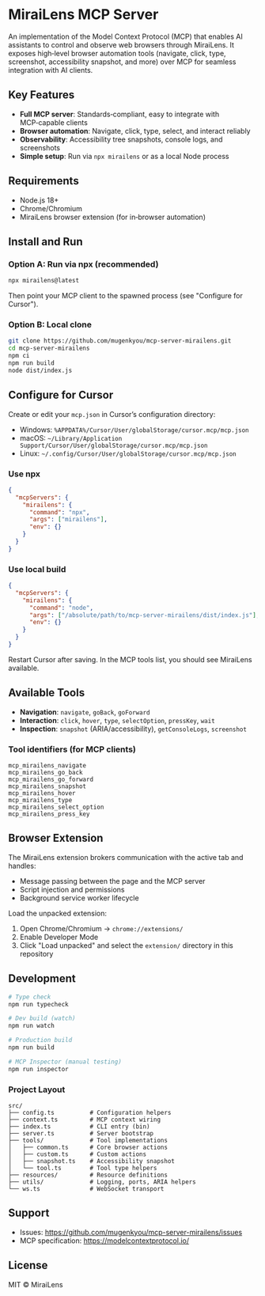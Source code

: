 # MiraiLens MCP Server

An implementation of the Model Context Protocol (MCP) that enables AI assistants to control and observe web browsers through MiraiLens. It exposes high‑level browser automation tools (navigate, click, type, screenshot, accessibility snapshot, and more) over MCP for seamless integration with AI clients.

## Key Features

- **Full MCP server**: Standards‑compliant, easy to integrate with MCP‑capable clients
- **Browser automation**: Navigate, click, type, select, and interact reliably
- **Observability**: Accessibility tree snapshots, console logs, and screenshots
- **Simple setup**: Run via `npx mirailens` or as a local Node process

## Requirements

- Node.js 18+
- Chrome/Chromium
- MiraiLens browser extension (for in‑browser automation)

## Install and Run

### Option A: Run via npx (recommended)
```bash
npx mirailens@latest
```

Then point your MCP client to the spawned process (see "Configure for Cursor").

### Option B: Local clone
```bash
git clone https://github.com/mugenkyou/mcp-server-mirailens.git
cd mcp-server-mirailens
npm ci
npm run build
node dist/index.js
```

## Configure for Cursor

Create or edit your `mcp.json` in Cursor’s configuration directory:

- Windows: `%APPDATA%/Cursor/User/globalStorage/cursor.mcp/mcp.json`
- macOS: `~/Library/Application Support/Cursor/User/globalStorage/cursor.mcp/mcp.json`
- Linux: `~/.config/Cursor/User/globalStorage/cursor.mcp/mcp.json`

### Use npx
```json
{
  "mcpServers": {
    "mirailens": {
      "command": "npx",
      "args": ["mirailens"],
      "env": {}
    }
  }
}
```

### Use local build
```json
{
  "mcpServers": {
    "mirailens": {
      "command": "node",
      "args": ["/absolute/path/to/mcp-server-mirailens/dist/index.js"],
      "env": {}
    }
  }
}
```

Restart Cursor after saving. In the MCP tools list, you should see MiraiLens available.

## Available Tools

- **Navigation**: `navigate`, `goBack`, `goForward`
- **Interaction**: `click`, `hover`, `type`, `selectOption`, `pressKey`, `wait`
- **Inspection**: `snapshot` (ARIA/accessibility), `getConsoleLogs`, `screenshot`

### Tool identifiers (for MCP clients)

```text
mcp_mirailens_navigate
mcp_mirailens_go_back
mcp_mirailens_go_forward
mcp_mirailens_snapshot
mcp_mirailens_hover
mcp_mirailens_type
mcp_mirailens_select_option
mcp_mirailens_press_key
```

## Browser Extension

The MiraiLens extension brokers communication with the active tab and handles:

- Message passing between the page and the MCP server
- Script injection and permissions
- Background service worker lifecycle

Load the unpacked extension:

1. Open Chrome/Chromium → `chrome://extensions/`
2. Enable Developer Mode
3. Click "Load unpacked" and select the `extension/` directory in this repository

## Development

```bash
# Type check
npm run typecheck

# Dev build (watch)
npm run watch

# Production build
npm run build

# MCP Inspector (manual testing)
npm run inspector
```

### Project Layout

```
src/
├── config.ts          # Configuration helpers
├── context.ts         # MCP context wiring
├── index.ts           # CLI entry (bin)
├── server.ts          # Server bootstrap
├── tools/             # Tool implementations
│   ├── common.ts      # Core browser actions
│   ├── custom.ts      # Custom actions
│   ├── snapshot.ts    # Accessibility snapshot
│   └── tool.ts        # Tool type helpers
├── resources/         # Resource definitions
├── utils/             # Logging, ports, ARIA helpers
└── ws.ts              # WebSocket transport
```



## Support

- Issues: https://github.com/mugenkyou/mcp-server-mirailens/issues
- MCP specification: https://modelcontextprotocol.io/

## License

MIT © MiraiLens

